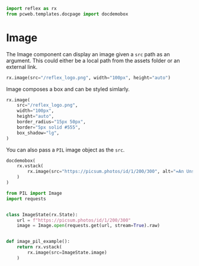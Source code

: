 ```python exec
import reflex as rx
from pcweb.templates.docpage import docdemobox
```

# Image

The Image component can display an image given a `src` path as an argument.
This could either be a local path from the assets folder or an external link.

```python demo
rx.image(src="/reflex_logo.png", width="100px", height="auto")
```

Image composes a box and can be styled simlarly.

```python demo
rx.image(
    src="/reflex_logo.png",
    width="100px",
    height="auto",
    border_radius="15px 50px",
    border="5px solid #555",
    box_shadow="lg",
)
```

You can also pass a `PIL` image object as the `src`.

```python eval
docdemobox(
    rx.vstack(
        rx.image(src="https://picsum.photos/id/1/200/300", alt="=An Unsplash Image")
    )
)
```

```python
from PIL import Image
import requests


class ImageState(rx.State):
    url = f"https://picsum.photos/id/1/200/300"
    image = Image.open(requests.get(url, stream=True).raw)


def image_pil_example():
    return rx.vstack(
        rx.image(src=ImageState.image)
    )
```
